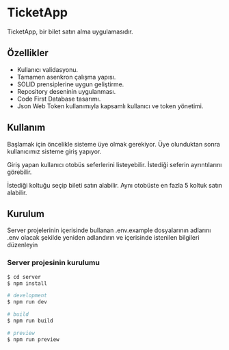 # TicketApp



TicketApp, bir bilet satın alma uygulamasıdır.


## Özellikler

- Kullanıcı validasyonu.
- Tamamen asenkron çalışma yapısı.
- SOLID prensiplerine uygun geliştirme.
- Repository deseninin uygulanması.
- Code First Database tasarımı.
- Json Web Token kullanımıyla kapsamlı kullanıcı ve token yönetimi.



## Kullanım
Başlamak için öncelikle sisteme üye olmak gerekiyor. Üye olunduktan sonra kullanıcımız sisteme giriş yapıyor.

Giriş yapan kullanıcı otobüs seferlerini listeyebilir. İstediği seferin ayrıntılarını görebilir.

İstediği koltuğu seçip bileti satın alabilir. Aynı otobüste en fazla 5 koltuk satın alabilir.
 

## Kurulum
Server projelerinin içerisinde bullanan .env.example dosyalarının adlarını .env olacak şekilde yeniden adlandırın ve içerisinde istenilen bilgileri düzenleyin

### Server projesinin kurulumu

```bash
$ cd server
$ npm install
```
```bash
# development
$ npm run dev

# build
$ npm run build

# preview
$ npm run preview
```

